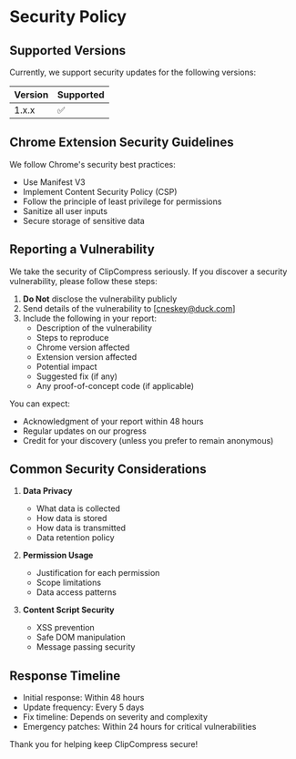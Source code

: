 # Security Policy

## Supported Versions

Currently, we support security updates for the following versions:

| Version | Supported          |
| ------- | ------------------ |
| 1.x.x   | :white_check_mark: |

## Chrome Extension Security Guidelines

We follow Chrome's security best practices:

- Use Manifest V3
- Implement Content Security Policy (CSP)
- Follow the principle of least privilege for permissions
- Sanitize all user inputs
- Secure storage of sensitive data

## Reporting a Vulnerability

We take the security of ClipCompress seriously. If you discover a security vulnerability, please follow these steps:

1. **Do Not** disclose the vulnerability publicly
2. Send details of the vulnerability to [cneskey@duck.com]
3. Include the following in your report:
   - Description of the vulnerability
   - Steps to reproduce
   - Chrome version affected
   - Extension version affected
   - Potential impact
   - Suggested fix (if any)
   - Any proof-of-concept code (if applicable)

You can expect:

- Acknowledgment of your report within 48 hours
- Regular updates on our progress
- Credit for your discovery (unless you prefer to remain anonymous)

## Common Security Considerations

1. **Data Privacy**

   - What data is collected
   - How data is stored
   - How data is transmitted
   - Data retention policy

2. **Permission Usage**

   - Justification for each permission
   - Scope limitations
   - Data access patterns

3. **Content Script Security**
   - XSS prevention
   - Safe DOM manipulation
   - Message passing security

## Response Timeline

- Initial response: Within 48 hours
- Update frequency: Every 5 days
- Fix timeline: Depends on severity and complexity
- Emergency patches: Within 24 hours for critical vulnerabilities

Thank you for helping keep ClipCompress secure!
